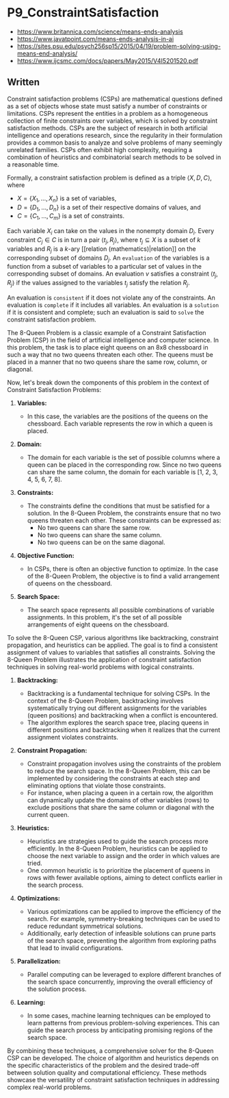 # P9_ConstraintSatisfaction

- <https://www.britannica.com/science/means-ends-analysis>
- <https://www.javatpoint.com/means-ends-analysis-in-ai>
- <https://sites.psu.edu/psych256sp15/2015/04/19/problem-solving-using-means-end-analysis/>
- <https://www.ijcsmc.com/docs/papers/May2015/V4I5201520.pdf>

## Written 

Constraint satisfaction problems (CSPs) are mathematical questions defined as a set of objects whose state must satisfy a number of constraints or limitations. CSPs represent the entities in a problem as a homogeneous collection of finite constraints over variables, which is solved by constraint satisfaction methods. CSPs are the subject of research in both artificial intelligence and operations research, since the regularity in their formulation provides a common basis to analyze and solve problems of many seemingly unrelated families. CSPs often exhibit high complexity, requiring a combination of heuristics and combinatorial search methods to be solved in a reasonable time.


Formally, a constraint satisfaction problem is defined as a triple $\langle X,D,C \rangle$, where

- $X = \{X_1, \ldots,X_n\}$ is a set of variables,
- $D = \{D_1, \ldots, D_n\}$ is a set of their respective domains of values, and
- $C = \{C_1, \ldots, C_m\}$ is a set of constraints.

Each variable $X_i$ can take on the values in the nonempty domain $D_i$.
Every constraint $C_j \in C$ is in turn a pair $\langle t_j,R_j \rangle$, where $t_j \subseteq X$ is a subset of $k$ variables and $R_j$ is a $k$-ary [[relation (mathematics)|relation]] on the corresponding subset of domains $D_j$. An `evaluation` of the variables is a function from a subset of variables to a particular set of values in the corresponding subset of domains. An evaluation $v$ satisfies a constraint $\langle t_j, R_j \rangle$ if the values assigned to the variables $t_j$ satisfy the relation $R_j$.

An evaluation is `consistent` if it does not violate any of the constraints. An evaluation is `complete` if it includes all variables. An evaluation is a `solution` if it is consistent and complete; such an evaluation is said to `solve` the constraint satisfaction problem.

The 8-Queen Problem is a classic example of a Constraint Satisfaction Problem (CSP) in the field of artificial intelligence and computer science. In this problem, the task is to place eight queens on an 8x8 chessboard in such a way that no two queens threaten each other. The queens must be placed in a manner that no two queens share the same row, column, or diagonal.

Now, let's break down the components of this problem in the context of Constraint Satisfaction Problems:

1. **Variables:**
   - In this case, the variables are the positions of the queens on the chessboard. Each variable represents the row in which a queen is placed.

2. **Domain:**
   - The domain for each variable is the set of possible columns where a queen can be placed in the corresponding row. Since no two queens can share the same column, the domain for each variable is [1, 2, 3, 4, 5, 6, 7, 8].

3. **Constraints:**
   - The constraints define the conditions that must be satisfied for a solution. In the 8-Queen Problem, the constraints ensure that no two queens threaten each other. These constraints can be expressed as:
     - No two queens can share the same row.
     - No two queens can share the same column.
     - No two queens can be on the same diagonal.

4. **Objective Function:**
   - In CSPs, there is often an objective function to optimize. In the case of the 8-Queen Problem, the objective is to find a valid arrangement of queens on the chessboard.

5. **Search Space:**
   - The search space represents all possible combinations of variable assignments. In this problem, it's the set of all possible arrangements of eight queens on the chessboard.

To solve the 8-Queen CSP, various algorithms like backtracking, constraint propagation, and heuristics can be applied. The goal is to find a consistent assignment of values to variables that satisfies all constraints. Solving the 8-Queen Problem illustrates the application of constraint satisfaction techniques in solving real-world problems with logical constraints.

1. **Backtracking:**
   - Backtracking is a fundamental technique for solving CSPs. In the context of the 8-Queen Problem, backtracking involves systematically trying out different assignments for the variables (queen positions) and backtracking when a conflict is encountered.
   - The algorithm explores the search space tree, placing queens in different positions and backtracking when it realizes that the current assignment violates constraints.

2. **Constraint Propagation:**
   - Constraint propagation involves using the constraints of the problem to reduce the search space. In the 8-Queen Problem, this can be implemented by considering the constraints at each step and eliminating options that violate those constraints.
   - For instance, when placing a queen in a certain row, the algorithm can dynamically update the domains of other variables (rows) to exclude positions that share the same column or diagonal with the current queen.

3. **Heuristics:**
   - Heuristics are strategies used to guide the search process more efficiently. In the 8-Queen Problem, heuristics can be applied to choose the next variable to assign and the order in which values are tried.
   - One common heuristic is to prioritize the placement of queens in rows with fewer available options, aiming to detect conflicts earlier in the search process.

4. **Optimizations:**
   - Various optimizations can be applied to improve the efficiency of the search. For example, symmetry-breaking techniques can be used to reduce redundant symmetrical solutions.
   - Additionally, early detection of infeasible solutions can prune parts of the search space, preventing the algorithm from exploring paths that lead to invalid configurations.

5. **Parallelization:**
   - Parallel computing can be leveraged to explore different branches of the search space concurrently, improving the overall efficiency of the solution process.

6. **Learning:**
   - In some cases, machine learning techniques can be employed to learn patterns from previous problem-solving experiences. This can guide the search process by anticipating promising regions of the search space.

By combining these techniques, a comprehensive solver for the 8-Queen CSP can be developed. The choice of algorithm and heuristics depends on the specific characteristics of the problem and the desired trade-off between solution quality and computational efficiency. These methods showcase the versatility of constraint satisfaction techniques in addressing complex real-world problems.
